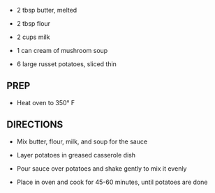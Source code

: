 - 2 tbsp butter, melted

- 2 tbsp flour

- 2 cups milk

- 1 can cream of mushroom soup

- 6 large russet potatoes, sliced thin

## PREP

- Heat oven to 350° F

## DIRECTIONS

- Mix butter, flour, milk, and soup for the sauce

- Layer potatoes in greased casserole dish

- Pour sauce over potatoes and shake gently to mix it evenly

- Place in oven and cook for 45-60 minutes, until potatoes are done
